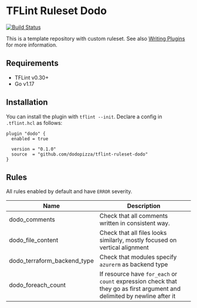 # TFLint Ruleset Dodo
[![Build Status](https://github.com/dodopizza/tflint-ruleset-dodo/workflows/Test%20and%20publish/badge.svg?branch=main)](https://github.com/dodopizza/tflint-ruleset-dodo/actions)

This is a template repository with custom ruleset.
See also [Writing Plugins](https://github.com/terraform-linters/tflint/blob/master/docs/developer-guide/plugins.md) for more information.

## Requirements

- TFLint v0.30+
- Go v1.17

## Installation

You can install the plugin with `tflint --init`. Declare a config in `.tflint.hcl` as follows:

```hcl
plugin "dodo" {
  enabled = true

  version = "0.1.0"
  source  = "github.com/dodopizza/tflint-ruleset-dodo"
}
```

## Rules

All rules enabled by default and have `ERROR` severity.

| Name | Description |
| --- | --- |
| dodo_comments | Check that all comments written in consistent way. |
| dodo_file_content | Check that all files looks similarly, mostly focused on vertical alignment |
| dodo_terraform_backend_type | Check that modules specify `azurerm` as backend type |
| dodo_foreach_count | If resource have `for_each` or `count` expression check that they go as first argument and delimited by newline after it |